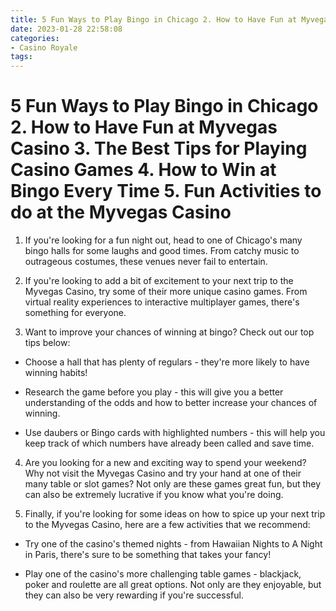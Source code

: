 ```yaml
---
title: 5 Fun Ways to Play Bingo in Chicago 2. How to Have Fun at Myvegas Casino 3. The Best Tips for Playing Casino Games 4. How to Win at Bingo Every Time 5. Fun Activities to do at the Myvegas Casino
date: 2023-01-28 22:58:08
categories:
- Casino Royale
tags:
---
```



#  5 Fun Ways to Play Bingo in Chicago 2. How to Have Fun at Myvegas Casino 3. The Best Tips for Playing Casino Games 4. How to Win at Bingo Every Time 5. Fun Activities to do at the Myvegas Casino

1. If you're looking for a fun night out, head to one of Chicago's many bingo halls for some laughs and good times. From catchy music to outrageous costumes, these venues never fail to entertain.

2. If you're looking to add a bit of excitement to your next trip to the Myvegas Casino, try some of their more unique casino games. From virtual reality experiences to interactive multiplayer games, there's something for everyone.

3. Want to improve your chances of winning at bingo? Check out our top tips below:

- Choose a hall that has plenty of regulars - they're more likely to have winning habits!

- Research the game before you play - this will give you a better understanding of the odds and how to better increase your chances of winning.

- Use daubers or Bingo cards with highlighted numbers - this will help you keep track of which numbers have already been called and save time.

4. Are you looking for a new and exciting way to spend your weekend? Why not visit the Myvegas Casino and try your hand at one of their many table or slot games? Not only are these games great fun, but they can also be extremely lucrative if you know what you're doing.

5. Finally, if you're looking for some ideas on how to spice up your next trip to the Myvegas Casino, here are a few activities that we recommend:

- Try one of the casino's themed nights - from Hawaiian Nights to A Night in Paris, there's sure to be something that takes your fancy!

- Play one of the casino's more challenging table games - blackjack, poker and roulette are all great options. Not only are they enjoyable, but they can also be very rewarding if you're successful.